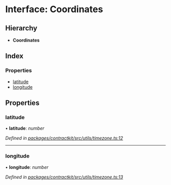 # Interface: Coordinates

## Hierarchy

* **Coordinates**

## Index

### Properties

* [latitude](_contractkit_src_utils_timezone_.coordinates.md#latitude)
* [longitude](_contractkit_src_utils_timezone_.coordinates.md#longitude)

## Properties

###  latitude

• **latitude**: *number*

*Defined in [packages/contractkit/src/utils/timezone.ts:12](https://github.com/celo-org/celo-monorepo/blob/master/packages/contractkit/src/utils/timezone.ts#L12)*

___

###  longitude

• **longitude**: *number*

*Defined in [packages/contractkit/src/utils/timezone.ts:13](https://github.com/celo-org/celo-monorepo/blob/master/packages/contractkit/src/utils/timezone.ts#L13)*
